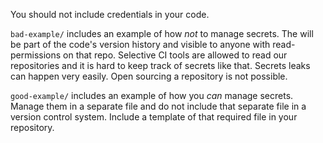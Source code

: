 You should not include credentials in your code.

`bad-example/` includes an example of how _not_ to manage secrets. The will be part of the code's version history and visible to anyone with read-permissions on that repo. Selective CI tools are allowed to read our repositories and it is hard to keep track of secrets like that. Secrets leaks can happen very easily. Open sourcing a repository is not possible.

`good-example/` includes an example of how you _can_ manage secrets. Manage them in a separate file and do not include that separate file in a version control system. Include a template of that required file in your repository.
